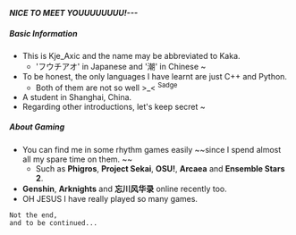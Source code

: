 ***NICE TO MEET YOUUUUUUUU!---***

##### Basic Information
- This is Kje_Axic and the name may be abbreviated to Kaka.
  - 'フウチアオ' in Japanese and '潮' in Chinese ~
- To be honest, the only languages I have learnt are just C++ and Python. 
  - Both of them are not so well >_< <sup>Sadge</sup>
- A student in Shanghai, China.
- Regarding other introductions, let's keep secret ~

##### About Gaming
- You can find me in some rhythm games easily ~~since I spend almost all my spare time on them. ~~
  - Such as **Phigros**, **Project Sekai**, **OSU!**, **Arcaea** and **Ensemble Stars 2**.
- **Genshin**, **Arknights** and **忘川风华录** online recently too.
- OH JESUS I have really played so many games.
```
Not the end,
and to be continued...
```

<!---
- 🌱 I’m currently learning ...
- 💞️ I’m looking to collaborate on ...
- 📫 How to reach me ...
`#00F5FF`
--->


<!---
KaFuuchao0313/KaFuuchao0313 is a ✨ special ✨ repository because its `README.md` (this file) appears on your GitHub profile.
You can click the Preview link to take a look at your changes.
--->
